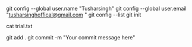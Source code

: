 git config --global user.name "Tusharsingh" 
git config --global user.email "tusharsinghoffical@gmail.com "
git config --list
git init

cat trial.txt

git add .
git commit -m "Your commit message here"

